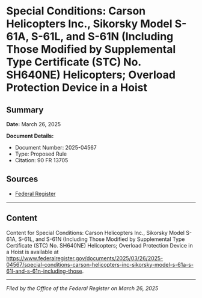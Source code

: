 # Special Conditions: Carson Helicopters Inc., Sikorsky Model S-61A, S-61L, and S-61N (Including Those Modified by Supplemental Type Certificate (STC) No. SH640NE) Helicopters; Overload Protection Device in a Hoist

## Summary

**Date:** March 26, 2025

**Document Details:**
- Document Number: 2025-04567
- Type: Proposed Rule
- Citation: 90 FR 13705

## Sources
- [Federal Register](https://www.federalregister.gov/documents/2025/03/26/2025-04567/special-conditions-carson-helicopters-inc-sikorsky-model-s-61a-s-61l-and-s-61n-including-those)

---

## Content

Content for Special Conditions: Carson Helicopters Inc., Sikorsky Model S-61A, S-61L, and S-61N (Including Those Modified by Supplemental Type Certificate (STC) No. SH640NE) Helicopters; Overload Protection Device in a Hoist is available at https://www.federalregister.gov/documents/2025/03/26/2025-04567/special-conditions-carson-helicopters-inc-sikorsky-model-s-61a-s-61l-and-s-61n-including-those.

---

*Filed by the Office of the Federal Register on March 26, 2025*
